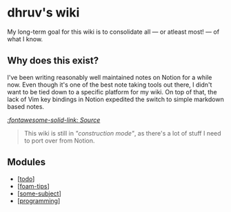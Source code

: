dhruv's wiki
===

My long-term goal for this wiki is to consolidate all — or atleast most! — of what I know.

Why does this exist?
---

I've been writing reasonably well maintained notes on Notion for a while now. Even though it's one of the best note taking tools out there, I didn't want to be tied down to a specific platform for my wiki. On top of that, the lack of Vim key bindings in Notion expedited the switch to simple markdown based notes.

*[:fontawesome-solid-link: Source](https://www.gapingvoid.com/blog/2014/01/22/information-vs-knowledge/)*

> This wiki is still in *"construction mode"*, as there's a lot of stuff I need to port over from Notion.

Modules
---

- [[todo]]
- [[foam-tips]]
- [[some-subject]]
- [[programming]]

[//begin]: # "Autogenerated link references for markdown compatibility"
[todo]: todo.md "Todo"
[foam-tips]: foam-tips.md "Foam tips"
[some-subject]: some-subject/some-subject.md "Some Subject"
[programming]: programming/programming/programming.md "programming/programming.md"
[//end]: # "Autogenerated link references"